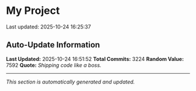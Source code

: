 # My Project


Last updated: 2025-10-24 16:25:37































































































































































































































































































































































































































































































































































































































































































































































































































































































































































































































































































































































































































































































































































































































































































































































































































































































































































































































































































































































































































































































































































































































































































































































































































































































































































































































































































































































































































































































































































































































































































































































































































































































































































































































































































































































































































































































































































## Auto-Update Information

**Last Updated:** 2025-10-24 16:51:52
**Total Commits:** 3224
**Random Value:** 7592
**Quote:** _Shipping code like a boss._

---
_This section is automatically generated and updated._